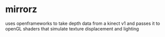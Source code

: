 # mirrorz
uses openframeworks to take depth data from a kinect v1 and passes it to openGL shaders that simulate texture displacement and lighting
